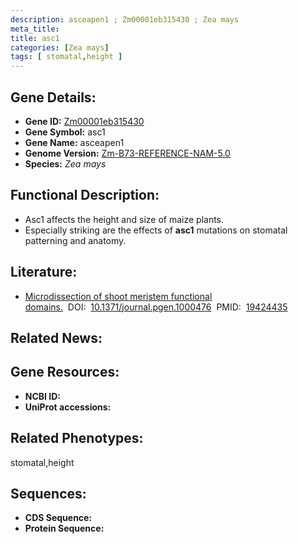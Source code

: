 ```yaml
---
description: asceapen1 ; Zm00001eb315430 ; Zea mays
meta_title:
title: asc1
categories: [Zea mays]
tags: [ stomatal,height ]
---
```


## Gene Details:
- **Gene ID:**	[Zm00001eb315430]()
- **Gene Symbol:** asc1
- **Gene Name:** asceapen1
- **Genome Version:** [Zm-B73-REFERENCE-NAM-5.0]()
- **Species:** *Zea mays*

## Functional Description:
   - Asc1 affects the height and size of maize plants.
   - Especially striking are the effects of **asc1** mutations on stomatal patterning and anatomy.

## Literature:
   - [Microdissection of shoot meristem functional domains.]( https://www.researchgate.net/publication/24410336_Microdissection_of_Shoot_Meristem_Functional_Domains)&nbsp;&nbsp;DOI:&nbsp;&nbsp;[10.1371/journal.pgen.1000476](https://www.researchgate.net/publication/24410336_Microdissection_of_Shoot_Meristem_Functional_Domains)&nbsp;&nbsp;PMID:&nbsp;&nbsp;[19424435](https://pubmed.ncbi.nlm.nih.gov/19424435/)

## Related News:

## Gene Resources:
- **NCBI ID:** [](https://www.ncbi.nlm.nih.gov/gene/?term=)
- **UniProt accessions:** [](https://www.uniprot.org/uniprotkb//entry)

## Related Phenotypes:
stomatal,height

## Sequences:
- **CDS Sequence:**
- **Protein Sequence:**
